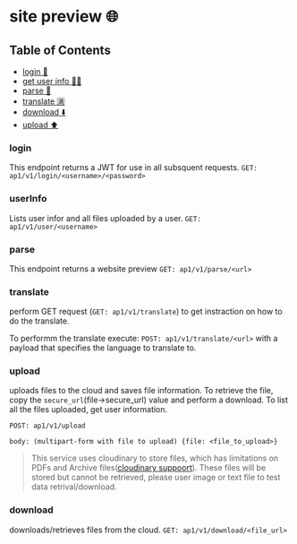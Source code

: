 # site preview :globe_with_meridians:

## Table of Contents

- [login :closed_lock_with_key:](#login)
- [get user info :man_technologist:](#userInfo)
- [parse :eyes:](#parse)
- [translate :u6e80:](#translate)
- [download :arrow_down:](#download)
- [upload :arrow_up:](#upload)

### login
This endpoint returns a JWT for use in all subsquent requests.
```GET: ap1/v1/login/<username>/<password>```

### userInfo
Lists user infor and all files uploaded by a user.
```GET: ap1/v1/user/<username>```

### parse
This endpoint returns a website preview
```GET: ap1/v1/parse/<url>```

### translate
perform GET request (`GET: ap1/v1/translate`) to get instraction on how to do the translate.

To performm the translate execute:
```POST: ap1/v1/translate/<url>``` 
with a payload that specifies the language to translate to.

### upload
uploads files to the cloud and saves file information. To retrieve the file, copy the `secure_url`(file->secure_url) value and perform a download. To list all the files uploaded, get user information.
```
POST: ap1/v1/upload

body: (multipart-form with file to upload) {file: <file_to_upload>}
```

> This service uses cloudinary to store files, which has limitations on PDFs and Archive files([cloudinary suppoort](https://support.cloudinary.com/hc/en-us/community/posts/360008128779-404-error-when-viewing-pdf-file)). These files will be stored but cannot be retrieved, please user image or text file to test data retrival/download. 

### download
downloads/retrieves files from the cloud.
```GET: ap1/v1/download/<file_url>```
